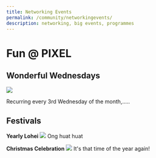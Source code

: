 ```yaml
---
title: Networking Events
permalink: /community/networkingevents/
description: networking, big events, programmes
---
```



<h1>Fun @ PIXEL</h1>

<h2>Wonderful Wednesdays</h2>
<img src="https://drive.google.com/uc?export=view&amp;id=1D2a4LKaFZpViZ874RPcmT_rnzuKy_ylZ">

Recurring every 3rd Wednesday of the month,.....

<h2>Festivals</h2>
<b>Yearly Lohei</b>
<img src="https://drive.google.com/uc?export=view&amp;id=1Y3oLVc8r6kSizJrkuDoAAKc3LGUaRFLw">
Ong huat huat

<b>Christmas Celebration</b>
<img src="https://drive.google.com/uc?export=view&amp;id=1Y3oLVc8r6kSizJrkuDoAAKc3LGUaRFLw">
It's that time of the year again!